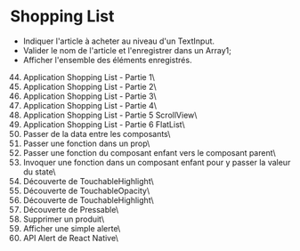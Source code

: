 # Shopping List

- Indiquer l'article à acheter au niveau d'un TextInput.
- Valider le nom de l'article et l'enregistrer dans un Array1;
- Afficher l'ensemble des éléments enregistrés.

44. Application Shopping List - Partie 1\
45. Application Shopping List - Partie 2\
46. Application Shopping List - Partie 3\
47. Application Shopping List - Partie 4\
48. Application Shopping List - Partie 5 ScrollView\
49. Application Shopping List - Partie 6 FlatList\
50. Passer de la data entre les composants\
51. Passer une fonction dans un prop\
52. Passer une fonction du composant enfant vers le composant parent\
53. Invoquer une fonction dans un composant enfant pour y passer la valeur du state\
54. Découverte de TouchableHighlight\
55. Découverte de TouchableOpacity\
56. Découverte de TouchableHighlight\
57. Découverte de Pressable\
58. Supprimer un produit\
59. Afficher une simple alerte\
60. API Alert de React Native\